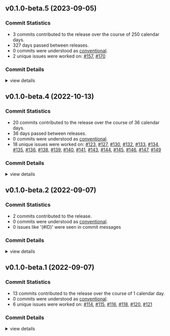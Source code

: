 

## v0.1.0-beta.5 (2023-09-05)

### Commit Statistics

<csr-read-only-do-not-edit/>

 - 3 commits contributed to the release over the course of 250 calendar days.
 - 327 days passed between releases.
 - 0 commits were understood as [conventional](https://www.conventionalcommits.org).
 - 2 unique issues were worked on: [#157](https://github.com/tlepoint/fhe.rs/issues/157), [#170](https://github.com/tlepoint/fhe.rs/issues/170)

### Commit Details

<csr-read-only-do-not-edit/>

<details><summary>view details</summary>

 * **[#157](https://github.com/tlepoint/fhe.rs/issues/157)**
    - Fix clippy warnings. Fixes #154 ([`3d1d9e8`](https://github.com/tlepoint/fhe.rs/commit/3d1d9e8e28853e468dfe974253834d9c242fd0a5))
 * **[#170](https://github.com/tlepoint/fhe.rs/issues/170)**
    - Change tabs into space, optimize ntt operator constructor ([`393316f`](https://github.com/tlepoint/fhe.rs/commit/393316ffe1d02efe70e26310ff04318b2e185e87))
 * **Uncategorized**
    - Change concrete to tfhe ([`33146f7`](https://github.com/tlepoint/fhe.rs/commit/33146f77acdc64b7c5a32494d1bd575b6bc9910f))
</details>

## v0.1.0-beta.4 (2022-10-13)

### Commit Statistics

<csr-read-only-do-not-edit/>

 - 20 commits contributed to the release over the course of 36 calendar days.
 - 36 days passed between releases.
 - 0 commits were understood as [conventional](https://www.conventionalcommits.org).
 - 18 unique issues were worked on: [#123](https://github.com/tlepoint/fhe.rs/issues/123), [#127](https://github.com/tlepoint/fhe.rs/issues/127), [#130](https://github.com/tlepoint/fhe.rs/issues/130), [#132](https://github.com/tlepoint/fhe.rs/issues/132), [#133](https://github.com/tlepoint/fhe.rs/issues/133), [#134](https://github.com/tlepoint/fhe.rs/issues/134), [#135](https://github.com/tlepoint/fhe.rs/issues/135), [#136](https://github.com/tlepoint/fhe.rs/issues/136), [#138](https://github.com/tlepoint/fhe.rs/issues/138), [#139](https://github.com/tlepoint/fhe.rs/issues/139), [#140](https://github.com/tlepoint/fhe.rs/issues/140), [#141](https://github.com/tlepoint/fhe.rs/issues/141), [#143](https://github.com/tlepoint/fhe.rs/issues/143), [#144](https://github.com/tlepoint/fhe.rs/issues/144), [#145](https://github.com/tlepoint/fhe.rs/issues/145), [#146](https://github.com/tlepoint/fhe.rs/issues/146), [#147](https://github.com/tlepoint/fhe.rs/issues/147), [#149](https://github.com/tlepoint/fhe.rs/issues/149)

### Commit Details

<csr-read-only-do-not-edit/>

<details><summary>view details</summary>

 * **[#123](https://github.com/tlepoint/fhe.rs/issues/123)**
    - RGSW mistakenly appeared to depend on a feature; fixes #122. ([`739d4ce`](https://github.com/tlepoint/fhe.rs/commit/739d4ced784ee4aea20c57f3e042361aab7d5517))
 * **[#127](https://github.com/tlepoint/fhe.rs/issues/127)**
    - Computes correctly the number of bits in the plaintext; fixes #126 ([`432586c`](https://github.com/tlepoint/fhe.rs/commit/432586cecf83a0808cf987882c472acbf1330a36))
 * **[#130](https://github.com/tlepoint/fhe.rs/issues/130)**
    - Remove some nightly features, see #117 ([`6361fa3`](https://github.com/tlepoint/fhe.rs/commit/6361fa3ce322b16551cfe4856a49e3933d85c872))
 * **[#132](https://github.com/tlepoint/fhe.rs/issues/132)**
    - Remove the nightly features, except for code coverage and formatting ([`b573138`](https://github.com/tlepoint/fhe.rs/commit/b573138d682e69c3553c2e4ae4a1b7f7a65dbe5d))
 * **[#133](https://github.com/tlepoint/fhe.rs/issues/133)**
    - Explicitely specify the RNG everytime randomness is involved. Fixes #128 ([`8aafe43`](https://github.com/tlepoint/fhe.rs/commit/8aafe4396d0b771e6aa25257c7daa61c109eb367))
 * **[#134](https://github.com/tlepoint/fhe.rs/issues/134)**
    - Remove unnecessary casting by defining more conversions ([`f7cddb3`](https://github.com/tlepoint/fhe.rs/commit/f7cddb358f2ce28483944f99e223c07ae41b0c1c))
 * **[#135](https://github.com/tlepoint/fhe.rs/issues/135)**
    - Starting better documentation ([`13a633c`](https://github.com/tlepoint/fhe.rs/commit/13a633c0f288d27da15548942a061540365aec10))
 * **[#136](https://github.com/tlepoint/fhe.rs/issues/136)**
    - Add comments to SealPIR and MulPIR ([`f374841`](https://github.com/tlepoint/fhe.rs/commit/f374841f5d9d0bf2ce43fb0c4043d341edf68564))
 * **[#138](https://github.com/tlepoint/fhe.rs/issues/138)**
    - Bump criterion from 0.3.6 to 0.4.0 ([`db4daf2`](https://github.com/tlepoint/fhe.rs/commit/db4daf29375497bb4331443da86fd520fd71cac8))
 * **[#139](https://github.com/tlepoint/fhe.rs/issues/139)**
    - Bump itertools from 0.10.3 to 0.10.4 ([`75d51b3`](https://github.com/tlepoint/fhe.rs/commit/75d51b3cb1c86fa1603f5e1cd9dc1f3f5859554d))
 * **[#140](https://github.com/tlepoint/fhe.rs/issues/140)**
    - Bump thiserror from 1.0.34 to 1.0.35 ([`195303e`](https://github.com/tlepoint/fhe.rs/commit/195303e93689c20ea6a282e6855762b74145fc59))
 * **[#141](https://github.com/tlepoint/fhe.rs/issues/141)**
    - Bump indicatif from 0.17.0 to 0.17.1 ([`02f0674`](https://github.com/tlepoint/fhe.rs/commit/02f0674fb24ee8f3c6129bddbe91edae0a9d7808))
 * **[#143](https://github.com/tlepoint/fhe.rs/issues/143)**
    - Bump itertools from 0.10.4 to 0.10.5 ([`72ea4f3`](https://github.com/tlepoint/fhe.rs/commit/72ea4f36256e37e435611e4c28918baeb6e23eae))
 * **[#144](https://github.com/tlepoint/fhe.rs/issues/144)**
    - Bump protobuf from 3.1.0 to 3.2.0 ([`992e8f7`](https://github.com/tlepoint/fhe.rs/commit/992e8f72b42779e96c9cb7828f510a771524aa46))
 * **[#145](https://github.com/tlepoint/fhe.rs/issues/145)**
    - Bump thiserror from 1.0.35 to 1.0.36 ([`2750800`](https://github.com/tlepoint/fhe.rs/commit/27508002ea516d9ba41d0aa756bec7347f8404b2))
 * **[#146](https://github.com/tlepoint/fhe.rs/issues/146)**
    - Bump thiserror from 1.0.36 to 1.0.37 ([`c0022fb`](https://github.com/tlepoint/fhe.rs/commit/c0022fb24bdb191f5ebfe6a2dce31fe6d5b34523))
 * **[#147](https://github.com/tlepoint/fhe.rs/issues/147)**
    - Bump console from 0.15.1 to 0.15.2 ([`a344fab`](https://github.com/tlepoint/fhe.rs/commit/a344fabf2382dbabca7368cb32b44907735481fc))
 * **[#149](https://github.com/tlepoint/fhe.rs/issues/149)**
    - Use workspace dependencies et versions + Release 0.1.0-beta4 ([`a0287ba`](https://github.com/tlepoint/fhe.rs/commit/a0287ba3842fcf19b45fd380c56ba7b5e52a387b))
 * **Uncategorized**
    - Release fhe-traits v0.1.0-beta.3, fhe-util v0.1.0-beta.3, fhe-math v0.1.0-beta.3, fhe v0.1.0-beta.3 ([`c031c0e`](https://github.com/tlepoint/fhe.rs/commit/c031c0eca3a354e7d1e016dc7da2fba27f061f08))
    - Bump all version to beta.3 ([`913f84d`](https://github.com/tlepoint/fhe.rs/commit/913f84d9f510602283716a5ff310215734337956))
</details>

## v0.1.0-beta.2 (2022-09-07)

### Commit Statistics

<csr-read-only-do-not-edit/>

 - 2 commits contributed to the release.
 - 0 commits were understood as [conventional](https://www.conventionalcommits.org).
 - 0 issues like '(#ID)' were seen in commit messages

### Commit Details

<csr-read-only-do-not-edit/>

<details><summary>view details</summary>

 * **Uncategorized**
    - Release fhe v0.1.0-beta.2 ([`d13c33c`](https://github.com/tlepoint/fhe.rs/commit/d13c33caf2850753ed9ef556c41cfaf73700ecd1))
    - Remove forgotten cfg(not(feature ([`2e247f2`](https://github.com/tlepoint/fhe.rs/commit/2e247f235bbe632459259f6ca74a637a2f765187))
</details>

## v0.1.0-beta.1 (2022-09-07)

### Commit Statistics

<csr-read-only-do-not-edit/>

 - 13 commits contributed to the release over the course of 1 calendar day.
 - 0 commits were understood as [conventional](https://www.conventionalcommits.org).
 - 6 unique issues were worked on: [#114](https://github.com/tlepoint/fhe.rs/issues/114), [#115](https://github.com/tlepoint/fhe.rs/issues/115), [#116](https://github.com/tlepoint/fhe.rs/issues/116), [#118](https://github.com/tlepoint/fhe.rs/issues/118), [#120](https://github.com/tlepoint/fhe.rs/issues/120), [#121](https://github.com/tlepoint/fhe.rs/issues/121)

### Commit Details

<csr-read-only-do-not-edit/>

<details><summary>view details</summary>

 * **[#114](https://github.com/tlepoint/fhe.rs/issues/114)**
    - Rename crates to fhe and fhe-traits ([`9a3d608`](https://github.com/tlepoint/fhe.rs/commit/9a3d6082976a7e0b6f3cec93c096bfaa4a07ebd6))
 * **[#115](https://github.com/tlepoint/fhe.rs/issues/115)**
    - Bump thiserror from 1.0.33 to 1.0.34 ([`e724edf`](https://github.com/tlepoint/fhe.rs/commit/e724edfec78809593e99b21ba5c9eeaaca1a191c))
 * **[#116](https://github.com/tlepoint/fhe.rs/issues/116)**
    - Use zeroizing instead of manual calls to zeroize ([`1d7bc50`](https://github.com/tlepoint/fhe.rs/commit/1d7bc50c58e8807d696d02f3d64e19f34a4ad0c3))
 * **[#118](https://github.com/tlepoint/fhe.rs/issues/118)**
    - Update the README with minimal example and fix compilation error ([`ecba998`](https://github.com/tlepoint/fhe.rs/commit/ecba99898c86a7908a7e9360a6e62826e2ccc5c6))
 * **[#120](https://github.com/tlepoint/fhe.rs/issues/120)**
    - Move internal to crates as they would be published, add changelog ([`cd3ba02`](https://github.com/tlepoint/fhe.rs/commit/cd3ba026d01275672e0c3f5e1d32aa473cde7978))
 * **[#121](https://github.com/tlepoint/fhe.rs/issues/121)**
    - Remove features, remove utilities crate, bump versions ([`570943a`](https://github.com/tlepoint/fhe.rs/commit/570943ae1822888a2ccb27412619ab3355b3ea3a))
 * **Uncategorized**
    - Release fhe v0.1.0-beta.1 ([`718f0cd`](https://github.com/tlepoint/fhe.rs/commit/718f0cdc1e5b75eaf52a5ea1078c1ed9c2bf46f5))
    - First version fhe crate ([`3f9e80c`](https://github.com/tlepoint/fhe.rs/commit/3f9e80c9bc91b068d00ec6b03ccafb07f150185a))
    - Release fhe-traits v0.1.0-beta.0, fhe-util v0.1.0-beta.0, fhe-math v0.1.0-beta.0, fhe v0.1.0-beta.0 ([`e81e1c6`](https://github.com/tlepoint/fhe.rs/commit/e81e1c60769e63c52ad3885d16249161074ca293))
    - Adjusting changelogs prior to release of fhe-traits v0.1.0-beta.0, fhe-util v0.1.0-beta.0, fhe-math v0.1.0-beta.0, fhe v0.1.0-beta.0 ([`4c9ed5b`](https://github.com/tlepoint/fhe.rs/commit/4c9ed5bc57ccaa4a9d9ac98e4883f6c5c2136b5b))
    - Add space to test ([`f5e82f3`](https://github.com/tlepoint/fhe.rs/commit/f5e82f3708bc15a7f517f19bb482fce0044cf091))
    - Update changelog ([`85a00a1`](https://github.com/tlepoint/fhe.rs/commit/85a00a1b8113e4dc8b1d4e9d19fc6c354fb6ae0e))
    - Switch version to a pre-release number ([`cd8d3b2`](https://github.com/tlepoint/fhe.rs/commit/cd8d3b2d383367239436adcc2508bdbe816b9981))
</details>

